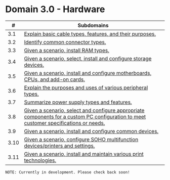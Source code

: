 # Domain 3.0 - Hardware

| # | Subdomains   | 
|---|---|
|3.1 | [Explain basic cable types, features, and their purposes.](https://github.com/erich-tech/A_Plus/tree/main/Core_1-Domain_3#readme) |
|3.2 | [Identify common connector types.](https://github.com/erich-tech/A_Plus/tree/main/Core_1-Domain_3#readme) |
|3.3 | [Given a scenario, install RAM types.](https://github.com/erich-tech/A_Plus/tree/main/Core_1-Domain_3#readme) |
|3.4 | [Given a scenario, select, install and configure storage devices.](https://github.com/erich-tech/A_Plus/tree/main/Core_1-Domain_3#readme) |
|3.5 | [Given a scenario, install and configure motherboards, CPUs, and add-on cards.](https://github.com/erich-tech/A_Plus/tree/main/Core_1-Domain_3#readme) |
|3.6 | [Explain the purposes and uses of various peripheral types.](https://github.com/erich-tech/A_Plus/tree/main/Core_1-Domain_3#readme) |
|3.7 | [Summarize power supply types and features.](https://github.com/erich-tech/A_Plus/tree/main/Core_1-Domain_3#readme) |
|3.8 | [Given a scenario, select and configure appropriate components for a custom PC configuration to meet customer specifications or needs.](https://github.com/erich-tech/A_Plus/tree/main/Core_1-Domain_3#readme) |
|3.9 | [Given a scenario, install and configure common devices.](https://github.com/erich-tech/A_Plus/tree/main/Core_1-Domain_3#readme) |
|3.10 | [Given a scenario, configure SOHO multifunction devices/printers and settings.](https://github.com/erich-tech/A_Plus/tree/main/Core_1-Domain_3#readme) |
|3.11 | [Given a scenario, install and maintain various print technologies.](https://github.com/erich-tech/A_Plus/tree/main/Core_1-Domain_3#readme) |

```
NOTE: Currently in development. Please check back soon! 
```

